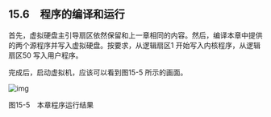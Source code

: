    

## 15.6　程序的编译和运行

首先，虚拟硬盘主引导扇区依然保留和上一章相同的内容。然后，编译本章中提供的两个源程序并写入虚拟硬盘。按要求，从逻辑扇区1 开始写入内核程序，从逻辑扇区50 写入用户程序。

完成后，启动虚拟机，应该可以看到图15-5 所示的画面。

![img](../0-Assets/Epubook/x86汇编语言从实模式到保护模式_李忠_等_Z_Library/images/00669.jpeg)

图15-5　本章程序运行结果
